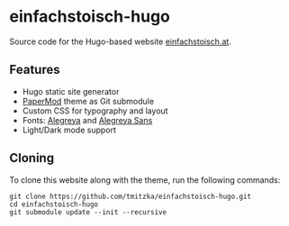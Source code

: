 # einfachstoisch-hugo

Source code for the Hugo-based website [einfachstoisch.at](https://einfachstoisch.at).

## Features

- Hugo static site generator
- [PaperMod](https://github.com/adityatelange/hugo-PaperMod) theme as Git submodule
- Custom CSS for typography and layout
- Fonts: [Alegreya](https://github.com/huertatipografica/Alegreya) and
  [Alegreya Sans](https://github.com/huertatipografica/Alegreya-Sans)
- Light/Dark mode support

## Cloning

To clone this website along with the theme, run the following commands:

```
git clone https://github.com/tmitzka/einfachstoisch-hugo.git
cd einfachstoisch-hugo
git submodule update --init --recursive
```
